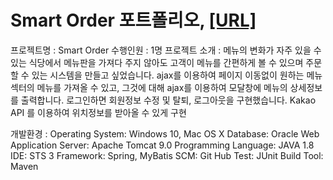 # Smart Order 포트폴리오, [[URL]](http://211.200.100.168:9100/)

프로젝트명 : Smart Order
수행인원 : 1명
프로젝트 소개 : 메뉴의 변화가 자주 있을 수 있는 식당에서 메뉴판을 가져다 주지 않아도
            고객이 메뉴를 간편하게 볼 수 있으며 주문할 수 있는 시스템을 만들고 싶었습니다.
            ajax를 이용하여 페이지 이동없이 원하는 메뉴 섹터의 메뉴를 가져올 수 있고, 그것에 대해 ajax를 이용하여
            모달창에 메뉴의 상세정보를 출력합니다.
            로그인하면 회원정보 수정 및 탈퇴, 로그아웃을 구현했습니다.
            Kakao API 를 이용하여 위치정보를 받아올 수 있게 구현
            
개발환경 :  Operating System: Windows 10, Mac OS X
          Database: Oracle
          Web Application Server: Apache Tomcat 9.0
          Programming Language: JAVA 1.8
          IDE: STS 3
          Framework: Spring, MyBatis
          SCM: Git Hub
          Test: JUnit
          Build Tool: Maven
            
